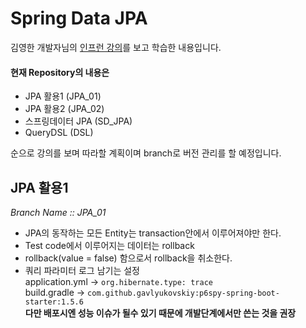 # Spring Data JPA

김영한 개발자님의 [인프런 강의](https://www.inflearn.com/course/%EC%8A%A4%ED%94%84%EB%A7%81%EB%B6%80%ED%8A%B8-JPA-%ED%99%9C%EC%9A%A9-1)를 보고 학습한 내용입니다.

#### 현재 Repository의 내용은
- JPA 활용1 (JPA_01)
- JPA 활용2 (JPA_02)
- 스프링데이터 JPA (SD_JPA)
- QueryDSL (DSL)

순으로 강의를 보며 따라할 계획이며 branch로 버전 관리를 할 예정입니다.

## JPA 활용1 
*Branch Name :: JPA_01*

- JPA의 동작하는 모든 Entity는 transaction안에서 이루어져야만 한다.
- Test code에서 이루어지는 데이터는 rollback
- rollback(value = false) 함으로서 rollback을 취소한다.
- 쿼리 파라미터 로그 남기는 설정  
  application.yml -> ```org.hibernate.type: trace```  
  build.gradle -> ```com.github.gavlyukovskiy:p6spy-spring-boot-starter:1.5.6```  
  **다만 배포시엔 성능 이슈가 될수 있기 때문에 개발단계에서만 쓴는 것을 권장**